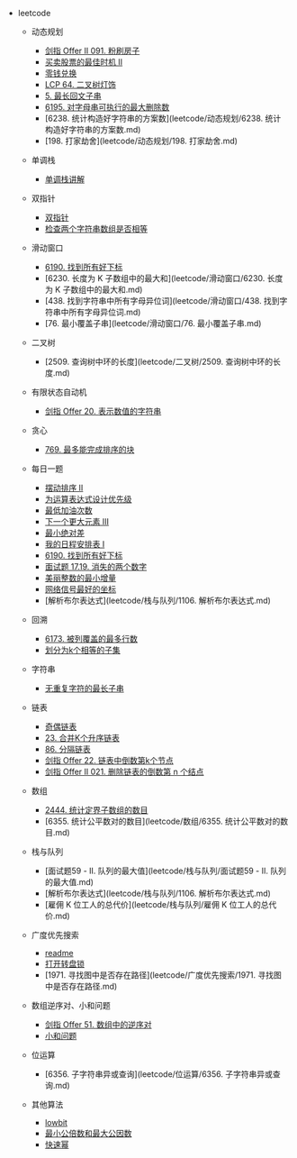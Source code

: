 * leetcode
  * 动态规划
    * [剑指 Offer II 091. 粉刷房子](leetcode/动态规划/剑指%20Offer%20II%20091.%20粉刷房子.md)
    * [买卖股票的最佳时机 II](leetcode/动态规划/%E4%B9%B0%E5%8D%96%E8%82%A1%E7%A5%A8%E7%9A%84%E6%9C%80%E4%BD%B3%E6%97%B6%E6%9C%BA%20II.md)
    * [零钱兑换](leetcode/动态规划/零钱兑换.md)
    * [LCP 64. 二叉树灯饰](leetcode/动态规划/LCP%2064.%20%E4%BA%8C%E5%8F%89%E6%A0%91%E7%81%AF%E9%A5%B0.md)
    * [5. 最长回文子串](leetcode/动态规划/5.%20最长回文子串.md)
    * [6195. 对字母串可执行的最大删除数](leetcode/%E5%8A%A8%E6%80%81%E8%A7%84%E5%88%92/6195.%20%E5%AF%B9%E5%AD%97%E6%AF%8D%E4%B8%B2%E5%8F%AF%E6%89%A7%E8%A1%8C%E7%9A%84%E6%9C%80%E5%A4%A7%E5%88%A0%E9%99%A4%E6%95%B0.md)
    * [6238. 统计构造好字符串的方案数](leetcode/动态规划/6238. 统计构造好字符串的方案数.md)
    * [198. 打家劫舍](leetcode/动态规划/198. 打家劫舍.md)
  * 单调栈
    * [单调栈讲解](leetcode/单调栈/单调栈讲解.md)
  * 双指针
    * [双指针](leetcode/双指针/双指针.md)
    * [检查两个字符串数组是否相等](leetcode/双指针/检查两个字符串数组是否相等.md)
    
  * 滑动窗口
    * [6190. 找到所有好下标](leetcode/滑动窗口/6190.%20%E6%89%BE%E5%88%B0%E6%89%80%E6%9C%89%E5%A5%BD%E4%B8%8B%E6%A0%87.md)
    * [6230. 长度为 K 子数组中的最大和](leetcode/滑动窗口/6230. 长度为 K 子数组中的最大和.md)
    * [438. 找到字符串中所有字母异位词](leetcode/滑动窗口/438. 找到字符串中所有字母异位词.md)
    * [76. 最小覆盖子串](leetcode/滑动窗口/76. 最小覆盖子串.md)
  
  + 二叉树
  	+ [2509. 查询树中环的长度](leetcode/二叉树/2509. 查询树中环的长度.md)
  	
  + 有限状态自动机
    + [剑指 Offer 20. 表示数值的字符串](leetcode/有限状态自动机/剑指%20Offer%2020.%20表示数值的字符串.md)
  + 贪心
    + [769. 最多能完成排序的块](leetcode/贪心/769.%20最多能完成排序的块.md)
  
  
  * 每日一题
    * [摆动排序 II](每日一题/../leetcode/每日一题/摆动排序%20II.md)
    * [为运算表达式设计优先级](每日一题/../leetcode/每日一题/%E4%B8%BA%E8%BF%90%E7%AE%97%E8%A1%A8%E8%BE%BE%E5%BC%8F%E8%AE%BE%E8%AE%A1%E4%BC%98%E5%85%88%E7%BA%A7.md)
    * [最低加油次数](每日一题/../leetcode/每日一题/%E6%9C%80%E4%BD%8E%E5%8A%A0%E6%B2%B9%E6%AC%A1%E6%95%B0.md)
    * [下一个更大元素 III](每日一题/../leetcode/每日一题/%E4%B8%8B%E4%B8%80%E4%B8%AA%E6%9B%B4%E5%A4%A7%E5%85%83%E7%B4%A0%20III.md)
    * [最小绝对差](每日一题/../leetcode/每日一题/%E6%9C%80%E5%B0%8F%E7%BB%9D%E5%AF%B9%E5%B7%AE.md)
    * [我的日程安排表 I](每日一题/../leetcode/每日一题/%E6%9C%80%E5%B0%8F%E7%BB%9D%E5%AF%B9%E5%B7%AE.md)
    * [6190. 找到所有好下标](leetcode/%E5%85%B6%E4%BB%96%E9%A2%98/6190.%20%E6%89%BE%E5%88%B0%E6%89%80%E6%9C%89%E5%A5%BD%E4%B8%8B%E6%A0%87.md)
    * [面试题 17.19. 消失的两个数字](leetcode/每日一题/面试题%2017.19.%20消失的两个数字.md)
    * [美丽整数的最小增量](leetcode/每日一题/美丽整数的最小增量.md)
    * [网络信号最好的坐标](leetcode/每日一题/网络信号最好的坐标.md)
    * [解析布尔表达式](leetcode/栈与队列/1106. 解析布尔表达式.md)
  * 回溯
    * [6173. 被列覆盖的最多行数](leetcode/回溯/6173.%20被列覆盖的最多行数.md) 
    * [划分为k个相等的子集](leetcode/回溯/划分为k个相等的子集.md)
  * 字符串
    * [无重复字符的最长子串](leetcode/字符串/无重复字符的最长子串.md)
  * 链表  
    * [奇偶链表](leetcode/链表/奇偶链表.md)
    * [23. 合并K个升序链表](leetcode/链表/23.%20合并K个升序链表.md)
    * [86. 分隔链表](leetcode/链表/86.%20分隔链表.md)
    * [剑指 Offer 22. 链表中倒数第k个节点](leetcode/链表/剑指%20Offer%2022.%20链表中倒数第k个节点.md)
    * [剑指 Offer II 021. 删除链表的倒数第 n 个结点](leetcode/链表/剑指%20Offer%20II%20021.%20删除链表的倒数第%20n%20个结点.md)
  * 数组
    * [2444. 统计定界子数组的数目](leetcode/数组/2444.%20统计定界子数组的数目.md)
    * [6355. 统计公平数对的数目](leetcode/数组/6355. 统计公平数对的数目.md)
  * 栈与队列
    * [面试题59 - II. 队列的最大值](leetcode/栈与队列/面试题59 - II. 队列的最大值.md)
    * [解析布尔表达式](leetcode/栈与队列/1106. 解析布尔表达式.md)
    * [雇佣 K 位工人的总代价](leetcode/栈与队列/雇佣 K 位工人的总代价.md)
  * 广度优先搜索
    * [readme](leetcode/广度优先搜索/BFS.md)
    * [打开转盘锁](leetcode/广度优先搜索/打开转盘锁.md)
    * [1971. 寻找图中是否存在路径](leetcode/广度优先搜索/1971. 寻找图中是否存在路径.md)
  * 数组逆序对、小和问题
    * [剑指 Offer 51. 数组中的逆序对](leetcode/数组逆序对、小和问题/剑指%20Offer%2051.%20数组中的逆序对.md) 
    * [小和问题](leetcode/数组逆序对、小和问题/小和问题.md)
  * 位运算
  
    * [6356. 子字符串异或查询](leetcode/位运算/6356. 子字符串异或查询.md)
  
  * 其他算法
    * [lowbit](leetcode/其他算法/lowbit.md)
    * [最小公倍数和最大公因数](leetcode/其他算法/最大公因数和最小公倍数.md)
    * [快速幂](leetcode/其他算法/快速幂.md)
  
  
  
  